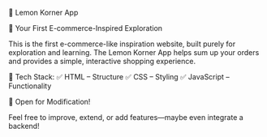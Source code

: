 🍋 Lemon Korner App

🛒 Your First E-commerce-Inspired Exploration

This is the first e-commerce-like inspiration website, built purely for exploration and learning. The Lemon Korner App helps sum up your orders and provides a simple, interactive shopping experience.


🚀 Tech Stack:
✅ HTML – Structure
✅ CSS – Styling
✅ JavaScript – Functionality


🔧 Open for Modification!

Feel free to improve, extend, or add features—maybe even integrate a backend!
